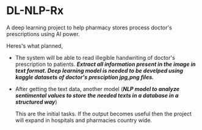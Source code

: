 # DL-NLP-Rx
A deep learning project to help pharmacy stores process doctor's prescriptions using AI power.


Heres's what planned,

* The system will be able to read illegible handwriting of doctor's prescription to patients. ***Extract all information present in the image in text format. Deep learning model is needed to be develped using kaggle datasets of doctor's presciption jpg,png files.***
* After getting the text data, another model (***NLP model to analyze sentimental values to store the needed texts in a database in a structured way***)

  This are the initial tasks. If the output becomes useful then the project will expand in hospitals and pharmacies country wide.
